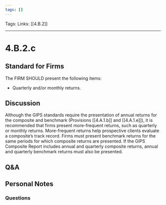 ```yaml
---
tags: []
---
```

Tags:
Links: [[4.B.2]]
___
# 4.B.2.c
## Standard for Firms
The FIRM SHOULD present the following items:
- Quarterly and/or monthly returns.
## Discussion
Although the GIPS standards require the presentation of annual returns for the composite and benchmark (Provisions [[4.A.1.b]] and [[4.A.1.e]]), it is recommended that firms present more-frequent returns, such as quarterly or monthly returns. More-frequent returns help prospective clients evaluate a composite’s track record. Firms must present benchmark returns for the same periods for which composite returns are presented. If the GIPS Composite Report includes annual and quarterly composite returns, annual and quarterly benchmark returns must also be presented.
## Q&A

## Personal Notes

### Questions